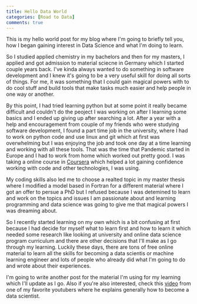 ```yaml
---
title: Hello Data World
categories: [Road to Data]
comments: true
---
```


This is my hello world post for my blog where I'm going to briefly tell you, how I began gaining interest in Data Science and what I'm doing to learn.

So I studied applied chemistry in my bachelors and then for my masters, I applied and got admission to material sciecne in Germany which I started couple years back. I've kinda always wanted to do something in software development and I knew it's going to be a very useful skill for doing all sorts of things. For me, it was something that I could gain magical powers with to do cool stuff and build tools that make tasks much easier and help people in one way or another.  

By this point, I had tried learning python but at some point it really became difficult and couldn't do the peoject I was working on after I learning some basics and I ended up giving up after searching a lot. After a year with a help and encouragement from couple of my friends who were studying software development, I found a part time job in the university, where I had to work on python code and use linux and git which at first was overwhelming but I was enjoying the job and took one day at a time learning and working with all these tools. That was the time that Pandemic started in Europe and I had to work from home which worked out pretty good. I was taking a online course in [Coursera][Python_course] which helped a lot gaining confidence working with code and other technologies, I was using. 

My coding skills also led me to choose a realted topic in my master thesis where I modified a model based in Fortran for a different material where I got an offer to persue a PhD but I refused because I was detemined to learn and work on the topics and issues I am passionate about and learning programming and data science was going to give me that magical powers I was dreaming about. 

So I recently started learning on my own which is a bit confusing at first because I had decide for myself what to learn first and how to learn it which needed some research like looking at university and online data science program curriculum and there are other decisions that I'll make as I go through my learning. Luckily these days, there are tons of free online material to learn all the skills for becoming a data scientis or machine learning engineer and lots of people who already did what I'm going to do and wrote about their experiences.

I'm going to write another post for the material I'm using for my learning which I'll update as I go.
Also if you're also interested, check this [video][youtube_video] from one of my favorite youtubers where he explains generally how to become a data scientist.



[Python_course]: https://www.coursera.org/specializations/python-3-programming
[youtube_video]: https://www.youtube.com/watch?v=jMvhFNGGT_0&ab_channel=PythonProgrammer
